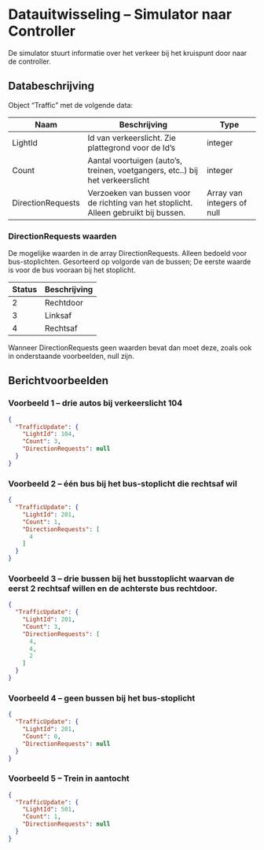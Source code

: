 # Datauitwisseling – Simulator naar Controller
De simulator stuurt informatie over het verkeer bij het kruispunt door naar de controller.

## Databeschrijving
Object “Traffic” met de volgende data:

| Naam | Beschrijving | Type |
| ------ | ------ | ------ | 
| LightId | Id van verkeerslicht. Zie plattegrond voor de Id’s | integer |
| Count | Aantal voortuigen (auto’s, treinen, voetgangers, etc..) bij het verkeerslicht | integer |
| DirectionRequests | Verzoeken van bussen voor de richting van het stoplicht. Alleen gebruikt bij bussen. | Array van integers of null |

### DirectionRequests waarden
De mogelijke waarden in de array DirectionRequests. Alleen bedoeld voor bus-stoplichten. Gesorteerd op volgorde van de bussen; De eerste waarde is voor de bus vooraan bij het stoplicht.

| Status | Beschrijving |
| ------ | ------ |
| 2 | Rechtdoor |
| 3 | Linksaf |
| 4 | Rechtsaf |

Wanneer DirectionRequests geen waarden bevat dan moet deze, zoals ook in onderstaande voorbeelden, null zijn.
## Berichtvoorbeelden
### Voorbeeld 1 – drie autos bij verkeerslicht 104
```json
{
  "TrafficUpdate": {
    "LightId": 104,
    "Count": 3,
    "DirectionRequests": null
  }
}
```
### Voorbeeld 2 – één bus bij het bus-stoplicht die rechtsaf wil
```json
{
  "TrafficUpdate": {
    "LightId": 201,
    "Count": 1,
    "DirectionRequests": [
      4
    ]
  }
}
```
### Voorbeeld 3 – drie bussen bij het busstoplicht waarvan de eerst 2 rechtsaf willen en de achterste bus rechtdoor.
```json
{
  "TrafficUpdate": {
    "LightId": 201,
    "Count": 3,
    "DirectionRequests": [
      4,
      4,
      2
    ]
  }
}
```
### Voorbeeld 4 – geen bussen bij het bus-stoplicht
```json
{
  "TrafficUpdate": {
    "LightId": 201,
    "Count": 0,
    "DirectionRequests": null
  }
}
```
### Voorbeeld 5 – Trein in aantocht
```json
{
  "TrafficUpdate": {
    "LightId": 501,
    "Count": 1,
    "DirectionRequests": null
  }
}
```
